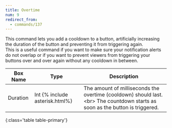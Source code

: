 ```yaml
---
title: Overtime
num: 9
redirect_from:
  - commands/137
---
```


This command lets you add a cooldown to a button, artificially increasing the duration of the button and preventing it from triggering again.\
This is a useful command if you want to make sure your notification alerts do not overlap or if you want to prevent viewers from triggering your buttons over and over again without any cooldown in between.


| Box Name | Type | Description | 
|-------|--------|--------
|Duration| Int {% include asterisk.html%}	|The amount of milliseconds the overtime (cooldown) should last. <br\> The countdown starts as soon as the button is triggered.
{:class='table table-primary'}









